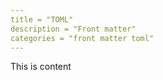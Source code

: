 ```yaml
---
title = "TOML"
description = "Front matter"
categories = "front matter toml"
---
```


This is content